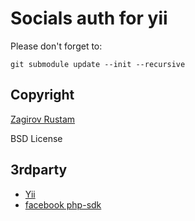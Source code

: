 # Socials auth for yii

Please don't forget to:

    git submodule update --init --recursive

## Copyright

[Zagirov Rustam](mailto:rustam@zagirov.name)

BSD License
## 3rdparty

* [Yii ](http://yiiframework.com/)
* [facebook php-sdk](https://github.com/facebook/php-sdk)
